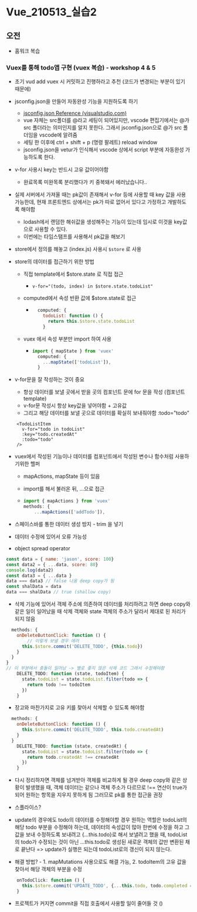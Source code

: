 # Vue_210513_실습2



## 오전

- 홈워크 복습



### Vuex를 통해 todo앱 구현 (vuex 복습) - workshop 4 & 5

- 초기 vud add vuex 시 커밋하고 진행하라고 추천 (코드가 변경되는 부분이 있기 때문에)

- jsconfig.json을 만들어 자동완성 기능을 지원하도록 하기

  - [jsconfig.json Reference (visualstudio.com)](https://code.visualstudio.com/docs/languages/jsconfig#_using-webpack-aliases)
  - vue 자체는 src폴더를 @라고 세팅이 되어있지만, vscode 편집기에서는 @가 src 폴더라는 의미인지를 알지 못한다. 그래서 jsconfig.json으로 @가 src 폴더임을 vscode에 알려줌
  - 세팅 한 이후에 ctrl + shift + p (명령 팔레트) reload window
  - jsconfig.json을 vetur가 인식해서 vscode 상에서 script 부분에 자동완성 가능하도록 한다.

- v-for 사용시 key는 반드시 고유 값이어야함

  - 완료목록 미완목록 분리했다가 키 중복돼서 에러났습니다..

- 실제 서버에서 가져올 때는 pk값이 존재해서 v-for 등에 사용할 때 key 값을 사용 가능한데, 현재 프론트엔드 상에서는 pk가 따로 없어서 있다고 가정하고 개발하도록 해야함

  - lodash에서 랜덤한 해쉬값을 생성해주는 기능이 있는데 임시로 이것을 key값으로 사용할 수 있다.
  - 이번에는 타임스탬프를 사용해서 pk값을 해보기

- store에서 정의를 해놓고 (index.js) 사용시 `$store` 로 사용

- store의 데이터를 접근하기 위한 방법

  - 직접 template에서 $store.state 로 직접 접근

    - `v-for="(todo, index) in $store.state.todoList"`

  - computed에서 속성 반환 값에 $store.state로 접근

    - ```js
        computed: {
          todoList: function () {
            return this.$store.state.todoList
          }
      ```

  - vuex 에서 속성 부분만 import 하여 사용

    - ```js
      import { mapState } from 'vuex' 
        computed: {
          ...mapState(['todoList']),
        }
      ```



- v-for문을 잘 작성하는 것이 중요
  - 항상 데이터를 보낼 곳에서 받을 곳의 컴포넌트 문에 for 문을 작성 (컴포넌트 template)
  - v-for문 작성시 항상 key값을 넣어야함 + 고유값
  - 그리고 해당 데이터를 보낼 곳으로 데이터를 확실히 보내줘야함 :todo="todo"

```vue
    <TodoListItem 
      v-for="todo in todoList"
      :key="todo.createdAt"
      :todo="todo"
    />
```



- vuex에서 작성된 기능이나 데이터를 컴포넌트에서 작성된 변수나 함수처럼 사용하기위한 헬퍼 

  - mapActions, mapState 등이 있음

  - import를 해서 불러온 뒤, ...으로 접근

  - ```js
    import { mapActions } from 'vuex'
    methods: {
        ...mapActions(['addTodo']),
    ```

- 스페이스바를 통한 데이터 생성 방지 - trim 을 넣기



- 데이터 수정에 있어서 오류 가능성
- object spread operator

```js
const data = { name: 'jason', score: 100}
const data2 = { ...data, score: 80}
console.log(data2)
const data3 = { ...data }
data === data3 // false 나옴 deep copy가 됨
const shalData = data
data === shalData // true (shallow copy)
```



- 삭제 기능에 있어서 객체 주소에 의존하여 데이터를 처리하려고 하면 deep copy와 같은 일이 일어났을 때 삭제 객체와 state 객체의 주소가 달라서 제대로 된 처리가 되지 않음

```js
  methods: {
    onDeleteButtonClick: function () {
        // 이렇게 보낼 경우 에러
      this.$store.commit('DELETE_TODO', {this.todo})
    }
  }
}	
// 이 부분에서 충돌이 일어남 -> 별로 좋지 않은 삭제 코드 그래서 수정해야함
    DELETE_TODO: function (state, todoItem) {
      state.todoList = state.todoList.filter(todo => {
        return todo !== todoItem
      })
    }
```

- 장고와 마찬가지로 고유 키를 찾아서 삭제할 수 있도록 해야함

```js
  methods: {
    onDeleteButtonClick: function () {
      this.$store.commit('DELETE_TODO', this.todo.createdAt)
    }
  }
    DELETE_TODO: function (state, createdAt) {
      state.todoList = state.todoList.filter(todo => {
        return todo.createdAt !== createdAt
      })
    }
```

- 다시 정리하자면 객체를 넘겨받아 객체를 비교하게 될 경우 deep copy와 같은 상황이 발생했을 때, 객체 데이터는 같으나 객체 주소가 다르므로 !== 연산이 true가 되어 원하는 항목을 지우지 못하게 됨 그러므로 pk를 통한 접근을 권장

- 스플라이스?



- update의 경우에도 todo의 데이터를 수정해야할 경우 원하는 역할은 todoList의 해당 todo 부분을 수정해야 하는데, 데이터의 속성값이 많아 한번에 수정을 하고 그 값을 보내 수정하도록 보내려고 {...this.todo}로 해서 보낼려고 했을 때, todoList의 todo가 수정되는 것이 아닌 ...this.todo로 생성된 새로운 객체의 값만 변환된 채로 끝난다 => update가 실행은 되는데 todoList로의 갱신이 되지 않는다.
- 해결 방법? -  1. mapMutations 사용으로도 해결 가능, 2. todoItem의 고유 값을 찾아서 해당 객체의 부분을 수정

```js
    onTodoClick: function () {
      this.$store.commit('UPDATE_TODO', {...this.todo, todo.completed = !todo.comple)
    }
```



- 프로젝트가 커지면 commit을 직접 호출에서 사용할 일이 줄어들 것 ()